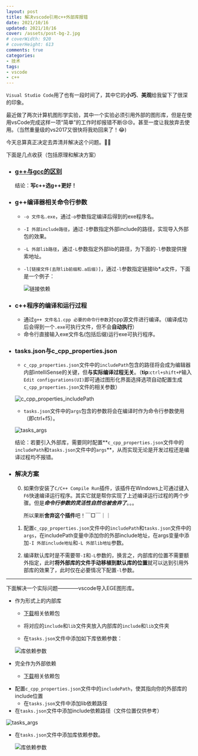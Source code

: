 ```yaml
---
layout: post
title: 解决vscode引用c++外部库报错
date: 2021/10/16
updated: 2021/10/16
cover: /assets/post-bg-2.jpg
# coverWidth: 920
# coverHeight: 613
comments: true
categories: 
- 技术
tags:
- vscode
- c++
---
```


`Visual Studio Code`用了也有一段时间了，其中它的**小巧**、**美观**给我留下了很深的印象。

最近做了两次计算机图形学实验，其中一个实验必须引用外部的图形库，但是在使用vsCode完成这样一项“简单”的工作时却报错不断:cry::cry:。甚至一度让我放弃去使用。（当然重量级的vs2017又很快将我劝回来了！:joy:)

今天总算真正决定去弄清并解决这个问题。:fist_right::fist_right:

下面是几点收获（包括原理和解决方案）

- ### **[g++与gcc的区别](https://zhuanlan.zhihu.com/p/100050970)**

    结论：**写c++选g++更好！**

    

- ### **g++编译器相关命令行参数**

    * `-o 文件名.exe`，通过`-o`参数指定编译后得到的exe程序名。

    * `-I 外部include路径`，通过`-I`参数指定外部include的路径，实现导入外部包的效果。

    * `-L 外部lib路径`，通过`-L`参数指定外部lib的路径，为下面的`-l`参数提供搜索地址。

    * `-l[链接文件(去除lib前缀和.a后缀)]`，通过`-l`参数指定链接lib*.a文件，下面是一个例子：

        ![链接依赖](https://user-images.githubusercontent.com/74645100/136906636-98339484-45c5-44d8-adfe-7141a1d46210.png)



- ### **c++程序的编译和运行过程**

    * 通过`g++ 文件名1.cpp 必要的命令行参数`对cpp源文件进行编译。（编译成功后会得到一个`.exe`可执行文件，但不会**自动执行**）
    * 命令行直接输入exe文件名(包括后缀)运行exe可执行程序。



- ### **tasks.json与c_cpp_properties.json**

    * `c_cpp_properties.json`文件中的`includePath`包含的路径将会成为编辑器内部intelliSense的关键，但**与实际编译过程无关**。（**tip**:`ctrl+shift+P`输入`Edit configurations(UI)`即可通过图形化界面选择选项自动配置生成`c_cpp_properties.json`文件的相关参数）

    ![c_cpp_properties_includePath](https://camo.githubusercontent.com/473abb79e76b57826620f740efd760a23807cbdb9c2e8dde2ccd78b77f086b18/68747470733a2f2f696d67323032302e636e626c6f67732e636f6d2f626c6f672f323039333339322f3230323131302f323039333339322d32303231313031303133313131393630352d313136303132323937372e6a7067)

    

    * `tasks.json`文件中的`args`包含的参数将会在编译时作为命令行参数使用（即ctrl+f5）。

    ![tasks_args](https://camo.githubusercontent.com/0f47f4a6400f88e77c6e64f092c56b8f17817f3fd23edb671b11ac5c8785573d/68747470733a2f2f696d67323032302e636e626c6f67732e636f6d2f626c6f672f323039333339322f3230323131302f323039333339322d32303231313031303133313232353235372d3430383831353832352e6a7067)

    

    结论：若要引入外部库，需要同时配置**`c_cpp_properties.json`文件中的`includePath`和`tasks.json`文件中的`args`**，从而实现无论是开发过程还是编译过程均不报错。




- ### **解决方案**

    0. 如果你安装了`C/C++ Compile Run`插件，该插件在Windows上可通过键入`F6`快速编译运行程序。其实它就是帮你实现了上述编译运行过程的两个步骤。但是***命令行参数的灵活性自然也被舍弃了***。。。

         所以果断**舍弃这个插件**吧！￣□￣｜｜

    1. 配置`c_cpp_properties.json`文件中的`includePath`和`tasks.json`文件中的`args`，在includePath变量中添加你的外部include地址，在args变量中添加`-I 外部include地址`和`-L 外部lib地址`参数。
    
    2. 编译默认库时是不需要带`-I`和`-L`参数的，换言之，内部库的位置不需要额外指定，此时**将外部库的文件手动移植到默认库的位置**就可以达到引用外部库的效果了，此时仅在必要情况下配置`-l`参数。



---




下面解决一个实际问题————vscode导入EGE图形库。

- 作为形式上的内部库

    * [下载](https://xege.org/)相关依赖包

    * 将对应的`include`和`lib`文件夹放入内部库的`include`和`lib`文件夹

    * 在`tasks.json`文件中添加如下库依赖参数：

    ![库依赖参数](https://user-images.githubusercontent.com/74645100/136908758-19e46f61-d01e-4857-82c6-4c69a9c1be99.png)

- 完全作为外部依赖

    * [下载](https://xege.org/)相关依赖包
* 配置`c_cpp_properties.json`文件中的`includePath`，使其指向你的外部库的include位置
    * 在`tasks.json`文件中添加lib依赖路径
* 在`tasks.json`文件中添加include依赖路径（文件位置仅供参考）
    
![tasks_args](https://user-images.githubusercontent.com/74645100/137584363-1e714351-6830-49e6-acdf-0343538936f7.png)
    
* 在`tasks.json`文件中添加库依赖参数。
    
    ![库依赖参数](https://user-images.githubusercontent.com/74645100/136908758-19e46f61-d01e-4857-82c6-4c69a9c1be99.png)

